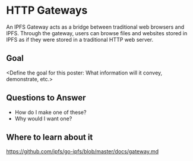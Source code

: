 # HTTP Gateways

An IPFS Gateway acts as a bridge between traditional web browsers and IPFS. Through the gateway, users can browse files and websites stored in IPFS as if they were stored in a traditional HTTP web server.

## Goal

<Define the goal for this poster: What information will it convey, demonstrate, etc.>

## Questions to Answer

- How do I make one of these?
- Why would I want one?

## Where to learn about it

<https://github.com/ipfs/go-ipfs/blob/master/docs/gateway.md>